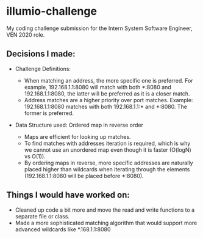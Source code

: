# illumio-challenge
My coding challenge submission for the Intern System Software Engineer, VEN 2020 role.

## Decisions I made:
* Challenge Definitions:
    * When matching an address, the more specific one is preferred. For example, 192.168.1.1:8080 will match with both *:8080 and 192.168.1.1:8080, the latter will be preferred as it is a closer match.
    * Address matches are a higher priority over port matches. Example: 192.168.1.1:8080 matches with both 192.168.1.1:* and *:8080. The former is preferred.
    
* Data Structure used: Ordered map in reverse order
    * Maps are efficient for looking up matches. 
    * To find matches with addresses iteration is required, which is why we cannot use an unordered map even though it is faster (O(logN) vs O(1)).
    * By ordering maps in reverse, more specific addresses are naturally placed higher than wildcards when iterating through the elements (192.168.1.1:8080 will be placed before *:8080).

## Things I would have worked on:
* Cleaned up code a bit more and move the read and write functions to a separate file or class.
* Made a more sophisticated matching algorithm that would support more advanced wildcards like *.168.1.1:8080
